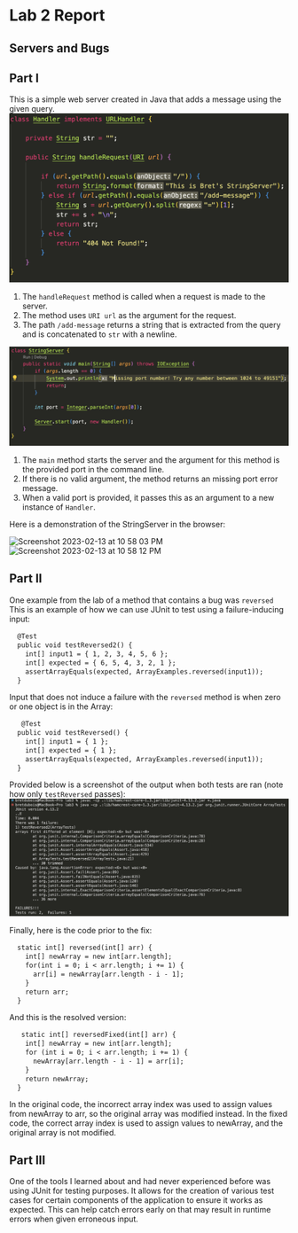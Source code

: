 # Lab 2 Report
## Servers and Bugs

## Part I
This is a simple web server created in Java that adds a message using the given query.
![remoteaccess](https://github.com/bretdubois/cse15l-lab-reports/blob/main/images/lab2code1.png?raw=true)
1. The `handleRequest` method is called when a request is made to the server. 
2. The method uses `URI url` as the argument for the request.
3. The path `/add-message` returns a string that is extracted from the query and is concatenated to `str` with a newline.

![remoteaccess](https://github.com/bretdubois/cse15l-lab-reports/blob/main/images/lab2code2.png?raw=true)
1. The `main` method starts the server and the argument for this method is the provided port in the command line.
2. If there is no valid argument, the method returns an missing port error message.
3. When a valid port is provided, it passes this as an argument to a new instance of `Handler`.

Here is a demonstration of the StringServer in the browser:

<img width="483" alt="Screenshot 2023-02-13 at 10 58 03 PM" src="https://user-images.githubusercontent.com/122574417/218663027-91770627-71f9-4f28-810c-771b1c8ac693.png">
<img width="519" alt="Screenshot 2023-02-13 at 10 58 12 PM" src="https://user-images.githubusercontent.com/122574417/218663075-f2a164f8-6072-42bc-a0fe-3b788175cc73.png">


## Part II
One example from the lab of a method that contains a bug was `reversed`
This is an example of how we can use JUnit to test using a failure-inducing input:
~~~
  @Test
  public void testReversed2() {
    int[] input1 = { 1, 2, 3, 4, 5, 6 };
    int[] expected = { 6, 5, 4, 3, 2, 1 };
    assertArrayEquals(expected, ArrayExamples.reversed(input1));
  }
~~~
Input that does not induce a failure with the `reversed` method is when zero or one object is in the Array:
~~~
   @Test
  public void testReversed() {
    int[] input1 = { 1 };
    int[] expected = { 1 };
    assertArrayEquals(expected, ArrayExamples.reversed(input1));
  }
~~~

Provided below is a screenshot of the output when both tests are ran (note how only `testReversed` passes):
![remoteaccess](https://github.com/bretdubois/cse15l-lab-reports/blob/main/images/lab2junit.png?raw=true)


Finally, here is the code prior to the fix:
~~~
  static int[] reversed(int[] arr) {
    int[] newArray = new int[arr.length];
    for(int i = 0; i < arr.length; i += 1) {
      arr[i] = newArray[arr.length - i - 1];
    }
    return arr;
  }
~~~

And this is the resolved version:
~~~
   static int[] reversedFixed(int[] arr) {
    int[] newArray = new int[arr.length];
    for (int i = 0; i < arr.length; i += 1) {
      newArray[arr.length - i - 1] = arr[i];
    }
    return newArray;
  }
~~~

In the original code, the incorrect array index was used to assign values from newArray to arr, so the original array was modified instead. In the fixed code, the correct array index is used to assign values to newArray, and the original array is not modified.


## Part III
One of the tools I learned about and had never experienced before was using JUnit for testing purposes.
It allows for the creation of various test cases for certain components of the application to ensure it works as expected.
This can help catch errors early on that may result in runtime errors when given erroneous input.
